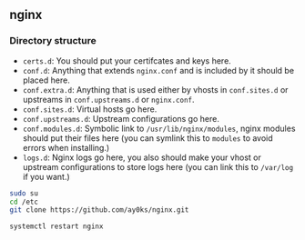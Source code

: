 ## nginx

### Directory structure
 - `certs.d`: You should put your certifcates and keys here.
 - `conf.d`: Anything that extends `nginx.conf` and is included by it should be placed here.
 - `conf.extra.d`: Anything that is used either by vhosts in `conf.sites.d` or upstreams in `conf.upstreams.d` or `nginx.conf`.
 - `conf.sites.d`: Virtual hosts go here.
 - `conf.upstreams.d`: Upstream configurations go here.
 - `conf.modules.d`: Symbolic link to `/usr/lib/nginx/modules`, nginx modules should put their files here (you can symlink this to `modules` to avoid errors when installing.)
 - `logs.d`: Nginx logs go here, you also should make your vhost or upstream configurations to store logs here (you can link this to `/var/log` if you want.)

```bash
sudo su
cd /etc
git clone https://github.com/ay0ks/nginx.git
```
```bash
systemctl restart nginx
```
